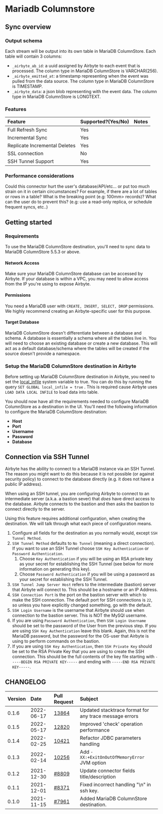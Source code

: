 # Mariadb Columnstore

## Sync overview

### Output schema

Each stream will be output into its own table in MariaDB ColumnStore. Each table will contain 3 columns:

* `_airbyte_ab_id`: a uuid assigned by Airbyte to each event that is processed. The column type in MariaDB ColumnStore is VARCHAR(256).
* `_airbyte_emitted_at`: a timestamp representing when the event was pulled from the data source. The column type in MariaDB ColumnStore is TIMESTAMP.
* `_airbyte_data`: a json blob representing with the event data. The column type in MariaDB ColumnStore is LONGTEXT.

### Features

| Feature | Supported?(Yes/No) | Notes |
| :--- | :--- | :--- |
| Full Refresh Sync | Yes |  |
| Incremental Sync | Yes |  |
| Replicate Incremental Deletes | Yes |  |
| SSL connection | No |  |
| SSH Tunnel Support | Yes |  |

### Performance considerations

Could this connector hurt the user's database/API/etc... or put too much strain on it in certain circumstances? For example, if there are a lot of tables or rows in a table? What is the breaking point (e.g: 100mm&gt; records)? What can the user do to prevent this? (e.g: use a read-only replica, or schedule frequent syncs, etc..)

## Getting started

### Requirements

To use the MariaDB ColumnStore destination, you'll need to sync data to MariaDB ColumnStore 5.5.3 or above.

#### Network Access

Make sure your MariaDB ColumnStore database can be accessed by Airbyte. If your database is within a VPC, you may need to allow access from the IP you're using to expose Airbyte.

#### **Permissions**

You need a MariaDB user with `CREATE, INSERT, SELECT, DROP` permissions. We highly recommend creating an Airbyte-specific user for this purpose.

#### Target Database

MariaDB ColumnStore doesn't differentiate between a database and schema. A database is essentially a schema where all the tables live in. You will need to choose an existing database or create a new database. This will act as a default database/schema where the tables will be created if the source doesn't provide a namespace.

### Setup the MariaDB ColumnStore destination in Airbyte

Before setting up MariaDB ColumnStore destination in Airbyte, you need to set the [local\_infile](https://mariadb.com/kb/en/server-system-variables/#local_infile) system variable to true. You can do this by running the query `SET GLOBAL local_infile = true` . This is required cause Airbyte uses `LOAD DATA LOCAL INFILE` to load data into table.

You should now have all the requirements needed to configure MariaDB ColumnStore as a destination in the UI. You'll need the following information to configure the MariaDB ColumnStore destination:

* **Host**
* **Port**
* **Username**
* **Password**
* **Database**

## Connection via SSH Tunnel

Airbyte has the ability to connect to a MariaDB instance via an SSH Tunnel. The reason you might want to do this because it is not possible \(or against security policy\) to connect to the database directly \(e.g. it does not have a public IP address\).

When using an SSH tunnel, you are configuring Airbyte to connect to an intermediate server \(a.k.a. a bastion sever\) that _does_ have direct access to the database. Airbyte connects to the bastion and then asks the bastion to connect directly to the server.

Using this feature requires additional configuration, when creating the destination. We will talk through what each piece of configuration means.

1. Configure all fields for the destination as you normally would, except `SSH Tunnel Method`.
2. `SSH Tunnel Method` defaults to `No Tunnel` \(meaning a direct connection\). If you want to use an SSH Tunnel choose `SSH Key Authentication` or `Password Authentication`.
   1. Choose `Key Authentication` if you will be using an RSA private key as your secret for establishing the SSH Tunnel \(see below for more information on generating this key\).
   2. Choose `Password Authentication` if you will be using a password as your secret for establishing the SSH Tunnel.
3. `SSH Tunnel Jump Server Host` refers to the intermediate \(bastion\) server that Airbyte will connect to. This should be a hostname or an IP Address.
4. `SSH Connection Port` is the port on the bastion server with which to make the SSH connection. The default port for SSH connections is `22`, so unless you have explicitly changed something, go with the default.
5. `SSH Login Username` is the username that Airbyte should use when connection to the bastion server. This is NOT the MySQl username.
6. If you are using `Password Authentication`, then `SSH Login Username` should be set to the password of the User from the previous step. If you are using `SSH Key Authentication` leave this blank. Again, this is not the MariaDB password, but the password for the OS-user that Airbyte is using to perform commands on the bastion.
7. If you are using `SSH Key Authentication`, then `SSH Private Key` should be set to the RSA Private Key that you are using to create the SSH connection. This should be the full contents of the key file starting with `-----BEGIN RSA PRIVATE KEY-----` and ending with `-----END RSA PRIVATE KEY-----`.

## CHANGELOG

| Version | Date       | Pull Request                                             | Subject                                      |
|:--------|:-----------|:---------------------------------------------------------|:---------------------------------------------|
| 0.1.6 | 2022-06-17 | [13864](https://github.com/airbytehq/airbyte/pull/13864) | Updated stacktrace format for any trace message errors |
| 0.1.5   | 2022-05-17 | [12820](https://github.com/airbytehq/airbyte/pull/12820) | Improved 'check' operation performance |
| 0.1.4   | 2022-02-25 | [10421](https://github.com/airbytehq/airbyte/pull/10421) | Refactor JDBC parameters handling            |
| 0.1.3   | 2022-02-14 | [10256](https://github.com/airbytehq/airbyte/pull/10256) | Add `-XX:+ExitOnOutOfMemoryError` JVM option |
| 0.1.2   | 2021-12-30 | [\#8809](https://github.com/airbytehq/airbyte/pull/8809) | Update connector fields title/description    |
| 0.1.1   | 2021-12-01 | [\#8371](https://github.com/airbytehq/airbyte/pull/8371) | Fixed incorrect handling "\n" in ssh key.    |
| 0.1.0   | 2021-11-15 | [\#7961](https://github.com/airbytehq/airbyte/pull/7961) | Added MariaDB ColumnStore destination.       |

